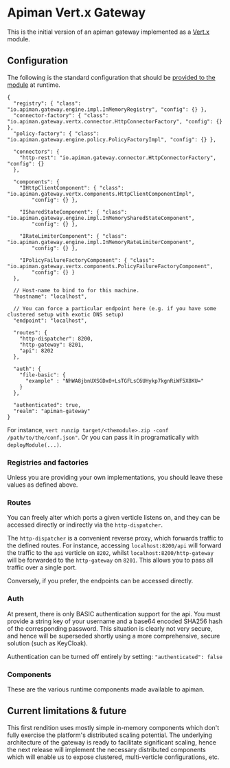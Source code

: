 # Apiman Vert.x Gateway 

This is the initial version of an apiman gateway implemented as a [Vert.x](http://www.vertx.io) module.

## Configuration

The following is the standard configuration that should be [provided to the module](http://vertx.io/mods_manual.html) at runtime.

	{
	  "registry": { "class": "io.apiman.gateway.engine.impl.InMemoryRegistry", "config": {} },
	  "connector-factory": { "class": "io.apiman.gateway.vertx.connector.HttpConnectorFactory", "config": {} },
	  "policy-factory": { "class": "io.apiman.gateway.engine.policy.PolicyFactoryImpl", "config": {} },
	  
	  "connectors": {
	    "http-rest": "io.apiman.gateway.connector.HttpConnectorFactory", "config": {}
	  },
	  
	  "components": {
	    "IHttpClientComponent": { "class": "io.apiman.gateway.vertx.components.HttpClientComponentImpl", 
	    	"config": {} },
	
	    "ISharedStateComponent": { "class": "io.apiman.gateway.engine.impl.InMemorySharedStateComponent", 
	    	"config": {} },
	    	
	    "IRateLimiterComponent": { "class": "io.apiman.gateway.engine.impl.InMemoryRateLimiterComponent", 
	    	"config": {} },
	    	
	    "IPolicyFailureFactoryComponent": { "class": "io.apiman.gateway.vertx.components.PolicyFailureFactoryComponent", 
	    	"config": {} }
	  },
	  
	  // Host-name to bind to for this machine.
	  "hostname": "localhost",
	  
	  // You can force a particular endpoint here (e.g. if you have some clustered setup with exotic DNS setup) 
	  "endpoint": "localhost",
	  
	  "routes": {
	    "http-dispatcher": 8200,
	    "http-gateway": 8201,
	    "api": 8202
	  },
	  
	  "auth": {
	    "file-basic": {
	      "example" : "NhWA8jbnUXSGDx0+LsTGFLsC6UHykp7kgnRiWF5X8KU="
	    }
	  },
	
	  "authenticated": true,
	  "realm": "apiman-gateway"
	}
	
For instance, `vert runzip target/<themodule>.zip -conf /path/to/the/conf.json"`. Or you can pass it in programatically with `deployModule(...)`.

### Registries and factories

Unless you are providing your own implementations, you should leave these values as defined above. 

### Routes

You can freely alter which ports a given verticle listens on, and they can be accessed directly or indirectly via the `http-dispatcher`. 

The `http-dispatcher` is a convenient reverse proxy, which forwards traffic to the defined routes. For instance, accessing `localhost:8200/api` will forward the traffic to the `api` verticle on `8202`, whilst `localhost:8200/http-gateway` will be forwarded to the `http-gateway` on `8201`. This allows you to pass all traffic over a single port.

Conversely, if you prefer, the endpoints can be accessed directly.

### Auth

At present, there is only BASIC authentication support for the api. You must provide a string key of your username and a base64 encoded SHA256 hash of the corresponding password. This situation is clearly not very secure, and hence will be superseded shortly using a more comprehensive, secure solution (such as KeyCloak).

Authentication can be turned off entirely by setting: `"authenticated": false`

### Components

These are the various runtime components made available to apiman. 

## Current limitations & future

This first rendition uses mostly simple in-memory components which don't fully exercise the platform's distributed scaling potential. The underlying architecture of the gateway is ready to facilitate significant scaling, hence the next release will implement the necessary distributed components which will enable us to expose clustered, multi-verticle configurations, etc.